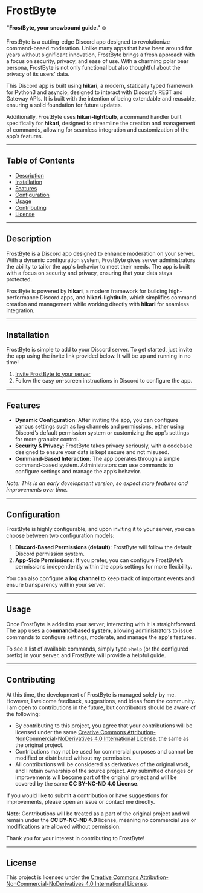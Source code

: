 # FrostByte

**"FrostByte, your snowbound guide."** ❄️

FrostByte is a cutting-edge Discord app designed to revolutionize command-based moderation. Unlike many apps that have been around for years without significant innovation, FrostByte brings a fresh approach with a focus on security, privacy, and ease of use. With a charming polar bear persona, FrostByte is not only functional but also thoughtful about the privacy of its users' data.

This Discord app is built using **hikari**, a modern, statically typed framework for Python3 and asyncio, designed to interact with Discord's REST and Gateway APIs. It is built with the intention of being extendable and reusable, ensuring a solid foundation for future updates.

Additionally, FrostByte uses **hikari-lightbulb**, a command handler built specifically for **hikari**, designed to streamline the creation and management of commands, allowing for seamless integration and customization of the app’s features.

---

## Table of Contents

- [Description](#description)
- [Installation](#installation)
- [Features](#features)
- [Configuration](#configuration)
- [Usage](#usage)
- [Contributing](#contributing)
- [License](#license)

---

## Description

FrostByte is a Discord app designed to enhance moderation on your server. With a dynamic configuration system, FrostByte gives server administrators the ability to tailor the app's behavior to meet their needs. The app is built with a focus on security and privacy, ensuring that your data stays protected.

FrostByte is powered by **hikari**, a modern framework for building high-performance Discord apps, and **hikari-lightbulb**, which simplifies command creation and management while working directly with **hikari** for seamless integration.

---

## Installation

FrostByte is simple to add to your Discord server. To get started, just invite the app using the invite link provided below. It will be up and running in no time!

1. [Invite FrostByte to your server](#)  
2. Follow the easy on-screen instructions in Discord to configure the app.

---

## Features

- **Dynamic Configuration**: After inviting the app, you can configure various settings such as log channels and permissions, either using Discord’s default permission system or customizing the app’s settings for more granular control.
- **Security & Privacy**: FrostByte takes privacy seriously, with a codebase designed to ensure your data is kept secure and not misused.
- **Command-Based Interaction**: The app operates through a simple command-based system. Administrators can use commands to configure settings and manage the app’s behavior.

*Note: This is an early development version, so expect more features and improvements over time.*

---

## Configuration

FrostByte is highly configurable, and upon inviting it to your server, you can choose between two configuration models:

1. **Discord-Based Permissions (default)**: FrostByte will follow the default Discord permission system.
2. **App-Side Permissions**: If you prefer, you can configure FrostByte’s permissions independently within the app’s settings for more flexibility.

You can also configure a **log channel** to keep track of important events and ensure transparency within your server.

---

## Usage

Once FrostByte is added to your server, interacting with it is straightforward. The app uses a **command-based system**, allowing administrators to issue commands to configure settings, moderate, and manage the app's features.

To see a list of available commands, simply type `>help` (or the configured prefix) in your server, and FrostByte will provide a helpful guide.

---

## Contributing

At this time, the development of FrostByte is managed solely by me. However, I welcome feedback, suggestions, and ideas from the community. I am open to contributions in the future, but contributors should be aware of the following:

- By contributing to this project, you agree that your contributions will be licensed under the same [Creative Commons Attribution-NonCommercial-NoDerivatives 4.0 International License](https://creativecommons.org/licenses/by-nc-nd/4.0/), the same as the original project.
- Contributions may not be used for commercial purposes and cannot be modified or distributed without my permission.
- All contributions will be considered as derivatives of the original work, and I retain ownership of the source project. Any submitted changes or improvements will become part of the original project and will be covered by the same **CC BY-NC-ND 4.0 License**.

If you would like to submit a contribution or have suggestions for improvements, please open an issue or contact me directly.

**Note**: Contributions will be treated as a part of the original project and will remain under the **CC BY-NC-ND 4.0** license, meaning no commercial use or modifications are allowed without permission.

Thank you for your interest in contributing to FrostByte!

---

## License

This project is licensed under the [Creative Commons Attribution-NonCommercial-NoDerivatives 4.0 International License](https://creativecommons.org/licenses/by-nc-nd/4.0/).